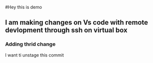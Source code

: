 #Hey this is demo

## I am making changes on Vs code with remote devlopment through ssh on virtual box 

### Adding thrid change
I want ti unstage this commit